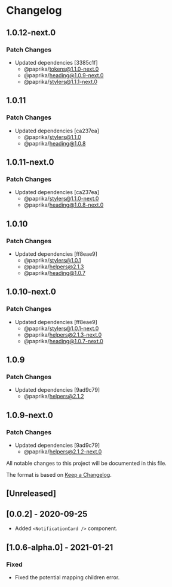 # Changelog

## 1.0.12-next.0

### Patch Changes

- Updated dependencies [3385c1f]
  - @paprika/tokens@1.1.0-next.0
  - @paprika/heading@1.0.9-next.0
  - @paprika/stylers@1.1.1-next.0

## 1.0.11

### Patch Changes

- Updated dependencies [ca237ea]
  - @paprika/stylers@1.1.0
  - @paprika/heading@1.0.8

## 1.0.11-next.0

### Patch Changes

- Updated dependencies [ca237ea]
  - @paprika/stylers@1.1.0-next.0
  - @paprika/heading@1.0.8-next.0

## 1.0.10

### Patch Changes

- Updated dependencies [ff8eae9]
  - @paprika/stylers@1.0.1
  - @paprika/helpers@2.1.3
  - @paprika/heading@1.0.7

## 1.0.10-next.0

### Patch Changes

- Updated dependencies [ff8eae9]
  - @paprika/stylers@1.0.1-next.0
  - @paprika/helpers@2.1.3-next.0
  - @paprika/heading@1.0.7-next.0

## 1.0.9

### Patch Changes

- Updated dependencies [9ad9c79]
  - @paprika/helpers@2.1.2

## 1.0.9-next.0

### Patch Changes

- Updated dependencies [9ad9c79]
  - @paprika/helpers@2.1.2-next.0

All notable changes to this project will be documented in this file.

The format is based on [Keep a Changelog](https://keepachangelog.com/en/1.0.0/).

## [Unreleased]

## [0.0.2] - 2020-09-25

- Added `<NotificationCard />` component.

## [1.0.6-alpha.0] - 2021-01-21

### Fixed

- Fixed the potential mapping children error.
